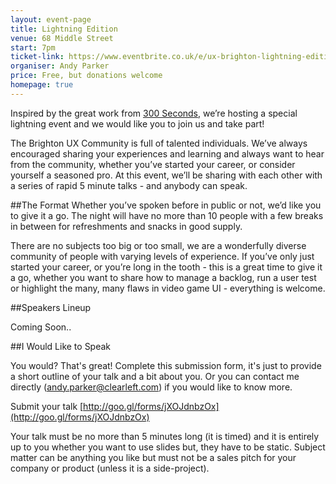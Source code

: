 ```yaml
---
layout: event-page
title: Lightning Edition
venue: 68 Middle Street
start: 7pm
ticket-link: https://www.eventbrite.co.uk/e/ux-brighton-lightning-edition-tickets-19098567329
organiser: Andy Parker
price: Free, but donations welcome
homepage: true
---
```


Inspired by the great work from [300 Seconds](300seconds.co.uk), we’re hosting a special lightning event and we would like you to join us and take part!

The Brighton UX Community is full of talented individuals. We’ve always encouraged sharing your experiences and learning and always want to hear from the community, whether you’ve started your career, or consider yourself a seasoned pro. At this event, we’ll be sharing with each other with a series of rapid 5 minute talks - and anybody can speak.

##The Format
Whether you’ve spoken before in public or not, we’d like you to give it a go. The night will have no more than 10 people with a few breaks in between for refreshments and snacks in good supply.

There are no subjects too big or too small, we are a wonderfully diverse community of people with varying levels of experience. If you’ve only just started your career, or you’re long in the tooth - this is a great time to give it a go, whether you want to share how to manage a backlog, run a user test or highlight the many, many flaws in video game UI - everything is welcome.

##Speakers Lineup

Coming Soon..

##I Would Like to Speak

You would? That's great!
Complete this submission form, it's just to provide a short outline of your talk and a bit about you. Or you can contact me directly (andy.parker@clearleft.com) if you would like to know more.

Submit your talk [http://goo.gl/forms/jXOJdnbzOx](http://goo.gl/forms/jXOJdnbzOx)

Your talk must be no more than 5 minutes long (it is timed) and it is entirely up to you whether you want to use slides but, they have to be static. Subject matter can be anything you like but must not be a sales pitch for your company or product (unless it is a side-project).
